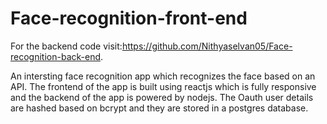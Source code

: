 # Face-recognition-front-end
For the backend code visit:https://github.com/Nithyaselvan05/Face-recognition-back-end.

An intersting face recognition app which recognizes the face based on an API. The frontend of the app is built using reactjs which is fully responsive and the backend of the app is powered by nodejs. The Oauth user details are hashed based on bcrypt and they are stored in a postgres database.

